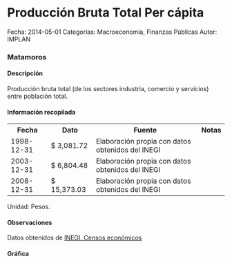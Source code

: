 Producción Bruta Total Per cápita
=====

Fecha: 2014-05-01
Categorías: Macroeconomía, Finanzas Públicas
Autor: IMPLAN

### Matamoros

#### Descripción

Producción bruta total (de los sectores industria, comercio y servicios) entre población total.

#### Información recopilada

<table class="table table-hover table-bordered">
  <tr><th>Fecha</th><th>Dato</th><th>Fuente</th><th>Notas</th></tr>
  <tr><td>1998-12-31</td><td>$ 3,081.72</td><td>Elaboración propia con datos obtenidos del INEGI</td><td></td></tr>
  <tr><td>2003-12-31</td><td>$ 6,804.48</td><td>Elaboración propia con datos obtenidos del INEGI</td><td></td></tr>
  <tr><td>2008-12-31</td><td>$ 15,373.03</td><td>Elaboración propia con datos obtenidos del INEGI</td><td></td></tr>
</table>

Unidad: Pesos.

#### Observaciones

Datos obtenidos de [INEGI. Censos económicos](http://www3.inegi.org.mx/sistemas/saic/)

#### Gráfica

<div id="Morrisjtpuregy" class="grafica"></div>
  <!-- JAVASCRIPT DE LA GRAFICA EN Morrisjtpuregy -->
  <script>
  new Morris.Bar({
    element: 'Morrisjtpuregy',
    data: [
      { fecha: '1998-12-31', dato: 3081.72 },
      { fecha: '2003-12-31', dato: 6804.48 },
      { fecha: '2008-12-31', dato: 15373.03 }
    ],
    xkey: 'fecha',
    ykeys: ['dato'],
    labels: ['Dato']
  });
  </script>
